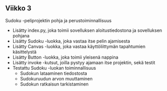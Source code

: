 ## Viikko 3
Sudoku -peliprojektin pohja ja perustoiminnallisuus

- Lisätty index.py, joka toimii sovelluksen aloitustiedostona ja sovelluksen pohjana 
- Lisätty Sudoku -luokka, joka vastaa itse pelin ajamisesta
- Lisätty Canvas -luokka, joka vastaa käyttöliittymän tapahtumien käsittelystä
- Lisätty Button -luokka, joka toimii yleisenä nappina
- Lisätty invoke -kutsut, joilla pystyy ajamaan itse projektin, sekä testit
- Testattu Sudoku -luokan toiminnallisuus
  - Sudokun lataaminen tiedostosta
  - Sudokuruudun arvon muuttaminen
  - Sudokun ratkaisun tarkistaminen
